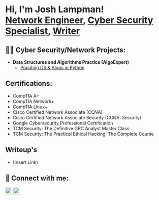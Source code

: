 <h1>Hi, I'm Josh Lampman! <br/><a href="https://github.com/lampmanjosh1">Network Engineer</a>, <a href="https://www.linkedin.com/in/lampmanjosh/">Cyber Security Specialist</a>, <a href="https://www.youtube.com/c/lampmanjosh">Writer</a></h1>

<h2>👨‍💻 Cyber Security/Network Projects:</h2>

- <b>Data Structures and Algorithms Practice (AlgoExpert)</b>
  - [Praciting DS & Algos in Python](https://github.com/lampmanjosh1/Algorithms-Practice)

 
<h2>Certifications:</h2>
<ul>
  <li>CompTIA A+</li>
  <li>CompTIA Network+</li>
  <li>CompTIA Linux+</li>
  <li>Cisco Certified Network Associate (CCNA)</li>
  <li>Cisco Certified Network Associate Security (CCNA: Security)</li>
  <li>Google Cybersecurity Professional Certification</li>
  <li>TCM Security: The Definitive GRC Analyst Master Class</li>
  <li>TCM Security: The Practical Ethical Hacking: The Complete Course</li>
</ul>


<h2>Writeup's</h2>

- [Insert Link)

<h2> 🤳 Connect with me:</h2>

[<img align="left" alt="lampmanjosh | Twitter" width="22px" src="https://cdn.jsdelivr.net/npm/simple-icons@v3/icons/twitter.svg" />][twitter]
[<img align="left" alt="lampmanjosh | LinkedIn" width="22px" src="https://cdn.jsdelivr.net/npm/simple-icons@v3/icons/linkedin.svg" />][linkedin]


[twitter]: https://twitter.com/lampmanjosh
[linkedin]: https://linkedin.com/in/lampmanjosh

<!--
**lampmanjosh1/lampmanjosh1** is a ✨ _special_ ✨ repository because its `README.md` (this file) appears on your GitHub profile.

Here are some ideas to get you started:

- 🔭 I’m currently working on ...
- 🌱 I’m currently learning ...
- 👯 I’m looking to collaborate on ...
- 🤔 I’m looking for help with ...
- 💬 Ask me about ...
- 📫 How to reach me: ...
- 😄 Pronouns: ...
- ⚡ Fun fact: ...
-->
